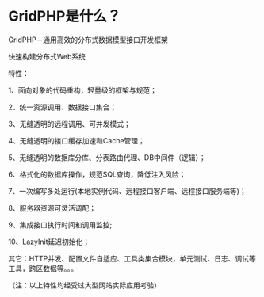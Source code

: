GridPHP是什么？
=======

GridPHP－通用高效的分布式数据模型接口开发框架

快速构建分布式Web系统

特性：

1、面向对象的代码重构，轻量级的框架与规范；

2、统一资源调用、数据接口集合；

3、无缝透明的远程调用、可并发模式；

4、无缝透明的接口缓存加速和Cache管理；

5、无缝透明的数据库分库、分表路由代理、DB中间件（逻辑）；

6、格式化的数据库操作，规范SQL查询，降低注入风险；

7、一次编写多处运行(本地实例代码、远程接口客户端、远程接口服务端等)；

8、服务器资源可灵活调配；

9、集成接口执行时间和调用监控;

10、LazyInit延迟初始化；

其它：HTTP并发、配置文件自适应、工具类集合模块，单元测试、日志、调试等工具，跨区数据等。。。

（注：以上特性均经受过大型网站实际应用考验）